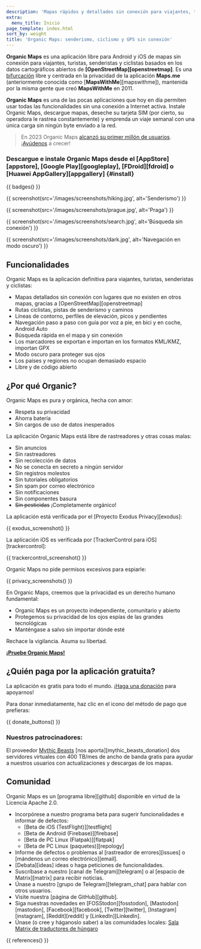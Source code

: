 ```yaml
---
description: 'Mapas rápidos y detallados sin conexión para viajantes, turistas, conductores, senderistas y ciclistas creados por los fundadores de MapsWithMe (Maps.Me).'
extra:
  menu_title: Inicio
page_template: index.html
sort_by: weight
title: 'Organic Maps: senderismo, ciclismo y GPS sin conexión'
---
```


**Organic Maps** es una aplicación libre para Android y iOS de mapas sin conexión para viajantes, turistas, senderistas y ciclistas basados en los datos cartográficos abiertos de **[OpenStreetMap][openstreetmap]**. Es una [bifurcación][fork] libre y centrada en la privacidad de la aplicación **Maps.me** (anteriormente conocida como [**MapsWithMe**][mapswithme]), mantenida por la misma gente que creó **MapsWithMe** en 2011.

**Organic Maps** es una de las pocas aplicaciones que hoy en día permiten usar todas las funcionalidades sin una conexión a Internet activa. Instale Organic Maps, descargue mapas, deseche su tarjeta SIM (por cierto, su operadora le rastrea constantemente) y emprenda un viaje semanal con una única carga sin ningún byte enviado a la red.

> En 2023 Organic Maps [alcanzó su primer millón de usuarios](@/news/2023-12-23/281/index.md). ¡[Ayúdenos](@/donate/index.es.md) a crecer!

### Descargue e instale Organic Maps desde el [AppStore][appstore], [Google Play][googleplay], [FDroid][fdroid] o [Huawei AppGallery][appgallery] {#install}

{{ badges() }}

{{ screenshot(src='/images/screenshots/hiking.jpg', alt='Senderismo') }}

{{ screenshot(src='/images/screenshots/prague.jpg', alt='Praga') }}

{{ screenshot(src='/images/screenshots/search.jpg', alt='Búsqueda sin
conexión') }}

{{ screenshot(src='/images/screenshots/dark.jpg', alt='Navegación en modo
oscuro') }}

## Funcionalidades

Organic Maps es la aplicación definitiva para viajantes, turistas,
senderistas y ciclistas:

- Mapas detallados sin conexión con lugares que no existen en otros mapas,
  gracias a [OpenStreetMap][openstreetmap]
- Rutas ciclistas, pistas de senderismo y caminos
- Líneas de contorno, perfiles de elevación, picos y pendientes
- Navegación paso a paso con guía por voz a pie, en bici y en coche, Android
  Auto
- Búsqueda rápida en el mapa y sin conexión
- Los marcadores se exportan e importan en los formatos KML/KMZ, importan
  GPX
- Modo oscuro para proteger sus ojos
- Los países y regiones no ocupan demasiado espacio
- Libre y de código abierto

## ¿Por qué Organic?

Organic Maps es pura y orgánica, hecha con amor:

- Respeta su privacidad
- Ahorra batería
- Sin cargos de uso de datos inesperados

La aplicación Organic Maps está libre de rastreadores y otras cosas malas:

- Sin anuncios
- Sin rastreadores
- Sin recolección de datos
- No se conecta en secreto a ningún servidor
- Sin registros molestos
- Sin tutoriales obligatorios
- Sin spam por correo electrónico
- Sin notificaciones
- Sin componentes basura
- ~~Sin pesticidas~~ ¡Completamente orgánico!

La aplicación está verificada por el [Proyecto Exodus Privacy][exodus]:

{{ exodus_screenshot() }}

La aplicación iOS es verificada por [TrackerControl para
iOS][trackercontrol]:

{{ trackercontrol_screenshot() }}

Organic Maps no pide permisos excesivos para espiarle:

{{ privacy_screenshots() }}

En Organic Maps, creemos que la privacidad es un derecho humano fundamental:

- Organic Maps es un proyecto independiente, comunitario y abierto
- Protegemos su privacidad de los ojos espías de las grandes tecnológicas
- Manténgase a salvo sin importar dónde esté

Rechace la vigilancia. Asuma su libertad.

**[¡Pruebe Organic Maps!](#install)**

## ¿Quién paga por la aplicación gratuita?

La aplicación es gratis para todo el mundo. ¡[Haga una
donación](@/donate/index.es.md) para apoyarnos!

Para donar inmediatamente, haz clic en el icono del método de pago que
prefieras:

{{ donate_buttons() }}

### Nuestros patrocinadores:

El proveedor [Mythic Beasts](https://www.mythic-beasts.com/) [nos
aporta][mythic_beasts_donation] dos servidores virtuales con 400 TB/mes de
ancho de banda gratis para ayudar a nuestros usuarios con actualizaciones y
descargas de los mapas.

## Comunidad

Organic Maps es un [programa libre][github] disponible en virtud de la
Licencia Apache 2.0.

- Incorpórese a nuestro programa beta para sugerir funcionalidades e
  informar de defectos:
  * [Beta de iOS (TestFlight)][testflight]
  * [Beta de Android (Firebase)][firebase]
  * [Beta de PC Linux (Flatpak)][flatpak]
  * [Beta de PC Linux (paquetes)][repology]
- Informe de defectos o problemas al [rastreador de errores][issues] o
  [mándenos un correo electrónico][email].
- [Debata][ideas] ideas o haga peticiones de funcionalidades.
- Suscríbase a nuestro [canal de Telegram][telegram] o al [espacio de
  Matrix][matrix] para recibir noticias.
- Únase a nuestro [grupo de Telegram][telegram_chat] para hablar con otros
  usuarios.
- Visite nuestra [página de GitHub][github].
- Siga nuestras novedades en [FOSStodon][fosstodon], [Mastodon][mastodon],
  [Facebook][facebook], [Twitter][twitter], [Instagram][instagram],
  [Reddit][reddit] y [LinkedIn][LinkedIn].
- Únase (o cree y háganoslo saber) a las comunidades locales: [Sala Matrix
  de traductores de
  húngaro](https://matrix.to/#/#organicmapstranslate_hu:matrix.org)

[fork]: https://es.wikipedia.org/wiki/Bifurcaci%C3%B3n_(desarrollo_de_software)

{{ references() }}

